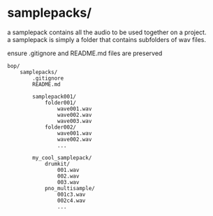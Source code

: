 # samplepacks/


a samplepack contains all the audio to be used together on a project.  
a samplepack is simply a folder that contains subfolders of wav files.

ensure .gitignore and README.md files are preserved

```
bop/
	samplepacks/
		.gitignore
		README.md

		samplepack001/
			folder001/
				wave001.wav
				wave002.wav
				wave003.wav
			folder002/
				wave001.wav
				wave002.wav
				...

		my_cool_samplepack/
			drumkit/
				001.wav
				002.wav
				003.wav
			pno_multisample/
				001c3.wav
				002c4.wav
				...			
```

